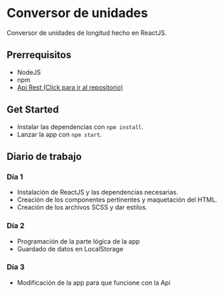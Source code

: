 # Conversor de unidades
Conversor de unidades de longitud hecho en ReactJS.

## Prerrequisitos
* NodeJS
* npm
* [Api Rest (Click para ir al repositorio)](https://github.com/daniDNZ/selector-colores-api)

## Get Started
* Instalar las dependencias con `npm install`.
* Lanzar la app con `npm start`.

## Diario de trabajo

### Día 1
* Instalación de ReactJS y las dependencias necesarias.
* Creación de los componentes pertinentes y maquetación del HTML.
* Creación de los archivos SCSS y dar estilos.

### Día 2
* Programación de la parte lógica de la app
* Guardado de datos en LocalStorage

### Día 3
* Modificación de la app para que funcione con la Api
